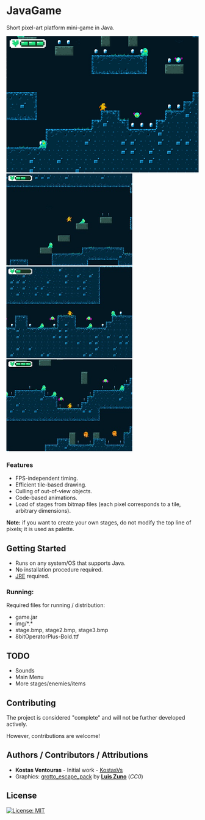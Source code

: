
# JavaGame
 Short pixel-art platform mini-game in Java.

![Screenshot](https://github.com/kostasvs/JavaGame/raw/master/screens/screenshot1.jpg)
![Screenshot](https://github.com/kostasvs/JavaGame/raw/master/screens/small1.jpg) ![Screenshot](https://github.com/kostasvs/JavaGame/raw/master/screens/small2.jpg) ![Screenshot](https://github.com/kostasvs/JavaGame/raw/master/screens/small3.jpg)
 
  ### Features
* FPS-independent timing.
* Efficient tile-based drawing.
* Culling of out-of-view objects.
* Code-based animations.
* Load of stages from bitmap files (each pixel corresponds to a tile, arbitrary dimensions).

**Note:** if you want to create your own stages, do not modify the top line of pixels; it is used as palette.

## Getting Started

* Runs on any system/OS that supports Java.
* No installation procedure required.
* [JRE](https://www.java.com/download/) required.

### Running:

Required files for running / distribution:
* game.jar
* img/\*.\*
* stage.bmp, stage2.bmp, stage3.bmp
* 8bitOperatorPlus-Bold.ttf

## TODO

* Sounds
* Main Menu
* More stages/enemies/items

## Contributing

The project is considered "complete" and will not be further developed actively.

However, contributions are welcome!

## Authors / Contributors / Attributions

* **Kostas Ventouras** - Initial work - [KostasVs](https://github.com/KostasVs)
* Graphics: [grotto_escape_pack](https://ansimuz.itch.io/grotto-escape-game-art-pack) by [**Luis Zuno**](http://ansimuz.com/) (*CC0*)

## License

[![License: MIT](https://img.shields.io/badge/License-MIT-yellow.svg)](https://opensource.org/licenses/MIT)